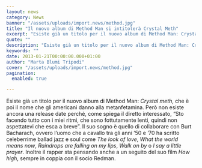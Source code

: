 ```yaml
---
layout: news
category: News
banner: "/assets/uploads/import.news/method.jpg"
title: "Il nuovo album di Method Man si intitolerà Crystal Meth"
excerpt: "Esiste già un titolo per il nuovo album di Method Man: Crystal meth, che è poi il nome che gli americani danno alla metanfetamina. Però non esiste ancora una release date perché, come spiega il diretto interessato, “Sto facendo tutto con i miei ritmi, che sono fottutamente lenti, quindi non aspettatevi che esca a breve”. [&hellip"
quote: ""
description: "Esiste già un titolo per il nuovo album di Method Man: Crystal meth, che è poi il nome che gli americani danno alla metanfetamina. Però non esiste ancora una release date perché, come spiega il diretto interessato, “Sto facendo tutto con i miei ritmi, che sono fottutamente lenti, quindi non aspettatevi che esca a breve”. [&hellip"
keywords: ""
date: 2013-01-21T00:00:00.000+01:00
author: "Marta Blumi Tripodi"
cover: "/assets/uploads/import.news/method.jpg"
pagination:
  enabled: true

---
```


Esiste già un titolo per il nuovo album di Method Man: _Crystal meth_, che è poi il nome che gli americani danno alla metanfetamina. Però non esiste ancora una release date perché, come spiega il diretto interessato, “Sto facendo tutto con i miei ritmi, che sono fottutamente lenti, quindi non aspettatevi che esca a breve”. Il suo sogno è quello di collaborare con Burt Bacharach, ovvero l’uomo che a cavallo tra gli anni ’50 e ’70 ha scritto celeberrime ballad jazz e soul come _The look of love_, _What the world means now_, _Raindrops are falling on my lips_, _Walk on by_ o _I say a little prayer_. Inoltre il rapper sta pensando anche a un seguito del suo film _How high_, sempre in coppia con il socio Redman.